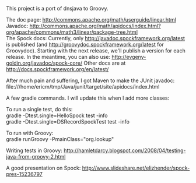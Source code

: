This project is a port of dnsjava to Groovy.   

The doc page: http://commons.apache.org/math/userguide/linear.html  
Javadoc: http://commons.apache.org/math/apidocs/index.html?org/apache/commons/math3/linear/package-tree.html   
The Spock docs: Currently, only http://javadoc.spockframework.org/latest is published (and http://groovydoc.spockframework.org/latest for Groovydoc). Starting with the next release, we'll publish a version for each release. In the meantime, you can also use: http://evgeny-goldin.org/javadoc/spock-core/ Other docs are at http://docs.spockframework.org/en/latest/   

After much pain and suffering, I got Maven to make the JUnit javadoc:  
file:///home/ericm/tmp/Java/junit/target/site/apidocs/index.html  

A few gradle commands. I will update this when I add more classes:    

To run a single test, do this:  
gradle -Dtest.single=HelloSpock test -info   
gradle -Dtest.single=DSRecordSpockTest test -info  
   

To run with Groovy:   
gradle runGroovy -PmainClass="org.lookup"    
    

Writing tests in Groovy: http://hamletdarcy.blogspot.com/2008/04/testing-java-from-groovy-2.html   

A good presentation on Spock: http://www.slideshare.net/elizhender/spock-pres-15236797    

